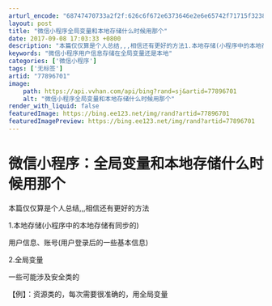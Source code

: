 ```yaml
---
arturl_encode: "68747470733a2f2f:626c6f672e6373646e2e6e65742f71715f3238373635383137:2f61727469636c652f64657461696c732f3737383936373031"
layout: post
title: "微信小程序全局变量和本地存储什么时候用那个"
date: 2017-09-08 17:03:33 +0800
description: "本篇仅仅算是个人总结,,,相信还有更好的方法1.本地存储(小程序中的本地存储有同步的)用户信息、账号"
keywords: "微信小程序用户信息存储在全局变量还是本地"
categories: ['微信小程序']
tags: ['无标签']
artid: "77896701"
image:
    path: https://api.vvhan.com/api/bing?rand=sj&artid=77896701
    alt: "微信小程序全局变量和本地存储什么时候用那个"
render_with_liquid: false
featuredImage: https://bing.ee123.net/img/rand?artid=77896701
featuredImagePreview: https://bing.ee123.net/img/rand?artid=77896701
---
```


# 微信小程序：全局变量和本地存储什么时候用那个

本篇仅仅算是个人总结,,,相信还有更好的方法

1.本地存储(小程序中的本地存储有同步的)

用户信息、账号(用户登录后的一些基本信息)

2.全局变量

一些可能涉及安全类的

【例】：资源类的，每次需要很准确的，用全局变量
